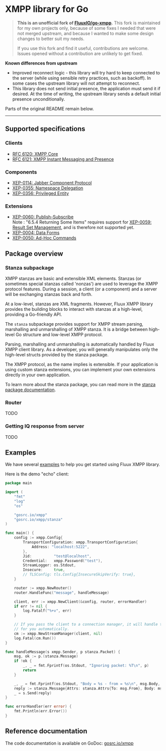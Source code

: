 # XMPP library for Go

> **This is an unofficial fork of [FluuxIO/go-xmpp](https://github.com/FluuxIO/go-xmpp).**
> This fork is maintained for my own projects only, because of some fixes I
> needed that were not merged upstream, and because I wanted to make some
> design changes to better suit my needs.
>
> If you use this fork and find it useful, contributions are welcome.
> Issues opened without a contribution are unlikely to get fixed.

**Known differences from upstream**

- Improved reconnect logic - this library will try hard to keep connected to
  the server (while using sensible retry practices, such as backoff). In some
  cases the upstream library will not attempt to reconnect.
- This library does not send initial presence, the application must send it if
  desired. At the time of writing, the upstream library sends a default
  initial presence unconditionally.

Parts of the original README remain below.

---

## Supported specifications

### Clients

- [RFC 6120: XMPP Core](https://xmpp.org/rfcs/rfc6120.html)
- [RFC 6121: XMPP Instant Messaging and Presence](https://xmpp.org/rfcs/rfc6121.html)

### Components

  - [XEP-0114: Jabber Component Protocol](https://xmpp.org/extensions/xep-0114.html)
  - [XEP-0355: Namespace Delegation](https://xmpp.org/extensions/xep-0355.html)
  - [XEP-0356: Privileged Entity](https://xmpp.org/extensions/xep-0356.html)

### Extensions 
  - [XEP-0060: Publish-Subscribe](https://xmpp.org/extensions/xep-0060.html)  
    Note : "6.5.4 Returning Some Items" requires support for [XEP-0059: Result Set Management](https://xmpp.org/extensions/xep-0059.html), 
    and is therefore not supported yet. 
  - [XEP-0004: Data Forms](https://xmpp.org/extensions/xep-0004.html)
  - [XEP-0050: Ad-Hoc Commands](https://xmpp.org/extensions/xep-0050.html)

## Package overview

### Stanza subpackage

XMPP stanzas are basic and extensible XML elements. Stanzas (or sometimes special stanzas called 'nonzas') are used to 
leverage the XMPP protocol features. During a session, a client (or a component) and a server will be exchanging stanzas
back and forth.

At a low-level, stanzas are XML fragments. However, Fluux XMPP library provides the building blocks to interact with
stanzas at a high-level, providing a Go-friendly API.

The `stanza` subpackage provides support for XMPP stream parsing, marshalling and unmarshalling of XMPP stanza. It is a
bridge between high-level Go structure and low-level XMPP protocol.

Parsing, marshalling and unmarshalling is automatically handled by Fluux XMPP client library. As a developer, you will
generally manipulates only the high-level structs provided by the stanza package.

The XMPP protocol, as the name implies is extensible. If your application is using custom stanza extensions, you can
implement your own extensions directly in your own application.

To learn more about the stanza package, you can read more in the
[stanza package documentation](https://github.com/FluuxIO/go-xmpp/blob/master/stanza/README.md).

### Router

TODO

### Getting IQ response from server

TODO

## Examples

We have several [examples](https://github.com/FluuxIO/go-xmpp/tree/master/_examples) to help you get started using
Fluux XMPP library.

Here is the demo "echo" client:

```go
package main

import (
	"fmt"
	"log"
	"os"

	"gosrc.io/xmpp"
	"gosrc.io/xmpp/stanza"
)

func main() {
	config := xmpp.Config{
		TransportConfiguration: xmpp.TransportConfiguration{
			Address: "localhost:5222",
		},
		Jid:          "test@localhost",
		Credential:   xmpp.Password("test"),
		StreamLogger: os.Stdout,
		Insecure:     true,
		// TLSConfig: tls.Config{InsecureSkipVerify: true},
	}

	router := xmpp.NewRouter()
	router.HandleFunc("message", handleMessage)

	client, err := xmpp.NewClient(&config, router, errorHandler)
	if err != nil {
		log.Fatalf("%+v", err)
	}

	// If you pass the client to a connection manager, it will handle the reconnect policy
	// for you automatically.
	cm := xmpp.NewStreamManager(client, nil)
	log.Fatal(cm.Run())
}

func handleMessage(s xmpp.Sender, p stanza.Packet) {
	msg, ok := p.(stanza.Message)
	if !ok {
		_, _ = fmt.Fprintf(os.Stdout, "Ignoring packet: %T\n", p)
		return
	}

	_, _ = fmt.Fprintf(os.Stdout, "Body = %s - from = %s\n", msg.Body, msg.From)
	reply := stanza.Message{Attrs: stanza.Attrs{To: msg.From}, Body: msg.Body}
	_ = s.Send(reply)
}

func errorHandler(err error) {
	fmt.Println(err.Error())
}

```

## Reference documentation

The code documentation is available on GoDoc: [gosrc.io/xmpp](https://godoc.org/gosrc.io/xmpp)
